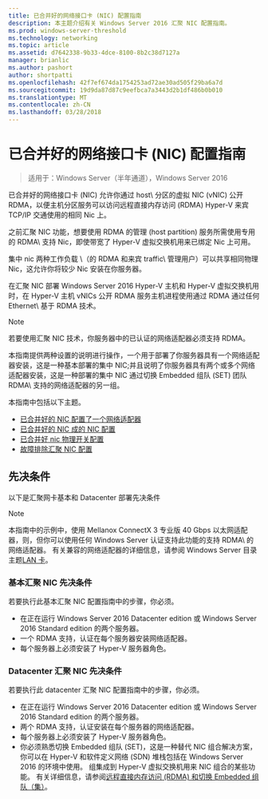 ```yaml
---
title: 已合并好的网络接口卡 (NIC) 配置指南
description: 本主题介绍有关 Windows Server 2016 汇聚 NIC 配置指南。
ms.prod: windows-server-threshold
ms.technology: networking
ms.topic: article
ms.assetid: d7642338-9b33-4dce-8100-8b2c38d7127a
manager: brianlic
ms.author: pashort
author: shortpatti
ms.openlocfilehash: 42f7ef674da1754253ad72ae30ad505f29ba6a7d
ms.sourcegitcommit: 19d9da87d87c9eefbca7a3443d2b1df486b0b010
ms.translationtype: MT
ms.contentlocale: zh-CN
ms.lasthandoff: 03/28/2018
---
```

# <a name="converged-network-interface-card-nic-configuration-guide"></a>已合并好的网络接口卡 \(NIC\) 配置指南

>适用于：Windows Server（半年通道），Windows Server 2016

已合并好的网络接口卡 \(NIC\) 允许你通过 host\ 分区的虚拟 NIC \(vNIC\) 公开 RDMA，以便主机分区服务可以访问远程直接内存访问 \(RDMA\) Hyper-V 来宾 TCP/IP 交通使用的相同 Nic 上。

之前汇聚 NIC 功能，想要使用 RDMA 的管理 \(host partition\) 服务所需使用专用的 RDMA\ 支持 Nic，即使带宽了 Hyper-V 虚拟交换机用来已绑定 Nic 上可用。

集中 nic 两种工作负载 \（的 RDMA 和来宾 traffic\ 管理用户）可以共享相同物理 Nic，这允许你将较少 Nic 安装在你服务器。

在汇聚 NIC 部署 Windows Server 2016 Hyper-V 主机和 Hyper-V 虚拟交换机用时，在 Hyper-V 主机 vNICs 公开 RDMA 服务主机进程使用通过 RDMA 通过任何 Ethernet\ 基于 RDMA 技术。

>[!NOTE]
>若要使用汇聚 NIC 技术，你服务器中的已认证的网络适配器必须支持 RDMA。

本指南提供两种设置的说明进行操作，一个用于部署了你服务器具有一个网络适配器安装，这是一种基本部署的集中 NIC;并且说明了你服务器具有两个或多个网络适配器安装，这是一种部署的集中 NIC 通过切换 Embedded 组队 \(SET\) 团队 RDMA\ 支持的网络适配器的另一组。

本指南中包括以下主题。

- [已合并好的 NIC 配置了一个网络适配器](cnic-single.md)
- [已合并好的 NIC 成的 NIC 配置](cnic-datacenter.md)
- [已合并好 nic 物理开关配置](cnic-app-switch-config.md)
- [故障排除汇聚 NIC 配置](cnic-app-troubleshoot.md)

## <a name="prerequisites"></a>先决条件

以下是汇聚网卡基本和 Datacenter 部署先决条件

>[!NOTE]
>本指南中的示例中，使用 Mellanox ConnectX 3 专业版 40 Gbps 以太网适配器，则，但你可以使用任何 Windows Server 认证支持此功能的支持 RDMA\ 的网络适配器。 有关兼容的网络适配器的详细信息，请参阅 Windows Server 目录主题[LAN 卡](https://www.windowsservercatalog.com/results.aspx?&bCatID=1468&cpID=0&avc=85&ava=0&avt=0&avq=46&OR=1)。

### <a name="basic-converged-nic-prerequisites"></a>基本汇聚 NIC 先决条件

若要执行此基本汇聚 NIC 配置指南中的步骤，你必须。

- 在正在运行 Windows Server 2016 Datacenter edition 或 Windows Server 2016 Standard edition 的两个服务器。
- 一个 RDMA 支持，认证在每个服务器安装网络适配器。
- 每个服务器上必须安装了 Hyper-V 服务器角色。

### <a name="datacenter-converged-nic-prerequisites"></a>Datacenter 汇聚 NIC 先决条件

若要执行此 datacenter 汇聚 NIC 配置指南中的步骤，你必须。

- 在正在运行 Windows Server 2016 Datacenter edition 或 Windows Server 2016 Standard edition 的两个服务器。
- 两个 RDMA 支持，认证安装在每个服务器的网络适配器。
- 每个服务器上必须安装了 Hyper-V 服务器角色。
- 你必须熟悉切换 Embedded 组队 \(SET\)，这是一种替代 NIC 组合解决方案，你可以在 Hyper-V 和软件定义网络 (SDN) 堆栈包括在 Windows Server 2016 的环境中使用。 组集成到 Hyper-V 虚拟交换机用来 NIC 组合的某些功能。 有关详细信息，请参阅[远程直接内存访问 (RDMA) 和切换 Embedded 组队（集）](../../../virtualization/hyper-v-virtual-switch/RDMA-and-Switch-Embedded-Teaming.md)。

